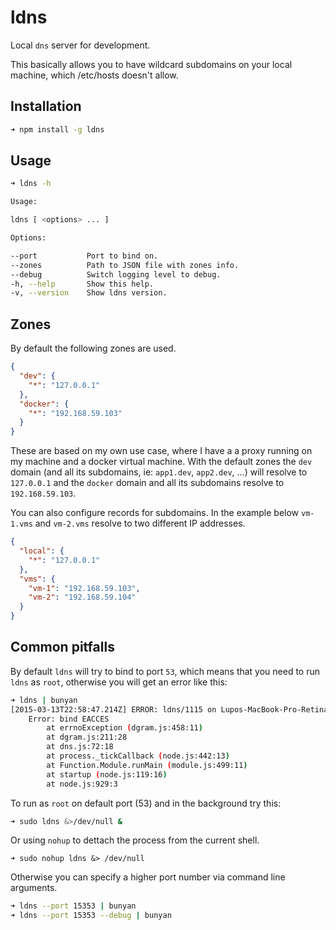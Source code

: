 # ldns

Local `dns` server for development.

This basically allows you to have wildcard subdomains on your local machine,
which /etc/hosts doesn't allow.

## Installation

```sh
➜ npm install -g ldns
```

## Usage

```sh
➜ ldns -h

Usage:

ldns [ <options> ... ]

Options:

--port           Port to bind on.
--zones          Path to JSON file with zones info.
--debug          Switch logging level to debug.
-h, --help       Show this help.
-v, --version    Show ldns version.
```

## Zones

By default the following zones are used.

```json
{
  "dev": {
    "*": "127.0.0.1"
  },
  "docker": {
    "*": "192.168.59.103"
  }
}
```

These are based on my own use case, where I have a a proxy running on
my machine and a docker virtual machine. With the default zones the
`dev` domain (and all its subdomains, ie: `app1.dev`, `app2.dev`, ...)
will resolve to `127.0.0.1` and the `docker` domain and all its
subdomains resolve to `192.168.59.103`.

You can also configure records for subdomains. In the example below
`vm-1.vms` and `vm-2.vms` resolve to two different IP addresses.

```json
{
  "local": {
    "*": "127.0.0.1"
  },
  "vms": {
    "vm-1": "192.168.59.103",
    "vm-2": "192.168.59.104"
  }
}
```

## Common pitfalls

By default `ldns` will try to bind to port `53`, which means that you
need to run `ldns` as `root`, otherwise you will get an error like this:

```sh
➜ ldns | bunyan
[2015-03-13T22:58:47.214Z] ERROR: ldns/1115 on Lupos-MacBook-Pro-Retina.local: bind EACCES (err.code=EACCES)
    Error: bind EACCES
        at errnoException (dgram.js:458:11)
        at dgram.js:211:28
        at dns.js:72:18
        at process._tickCallback (node.js:442:13)
        at Function.Module.runMain (module.js:499:11)
        at startup (node.js:119:16)
        at node.js:929:3
```

To run as `root` on default port (53) and in the background try this:

```sh
➜ sudo ldns &>/dev/null &
```

Or using `nohup` to dettach the process from the current shell.

```
➜ sudo nohup ldns &> /dev/null
```

Otherwise you can specify a higher port number via command line arguments.

```sh
➜ ldns --port 15353 | bunyan
➜ ldns --port 15353 --debug | bunyan
```
